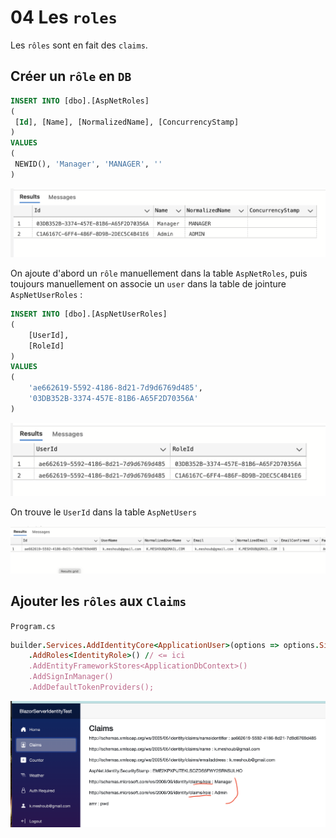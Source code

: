 # 04 Les `roles`

Les `rôles` sont en fait des `claims`.



## Créer un `rôle` en `DB`

```sql
INSERT INTO [dbo].[AspNetRoles]
(
 [Id], [Name], [NormalizedName], [ConcurrencyStamp]
)
VALUES
(
 NEWID(), 'Manager', 'MANAGER', ''
)
```

<img src="assets/new-roles-sql-server-ddb-kkjwszapu.png" alt="new-roles-sql-server-ddb-kkjwszapu" />

On ajoute d'abord un `rôle` manuellement dans la table `AspNetRoles`, puis toujours manuellement on associe un `user` dans la table de jointure `AspNetUserRoles` :

```sql
INSERT INTO [dbo].[AspNetUserRoles]
( 
 	[UserId], 
    [RoleId]
)
VALUES
( 
 	'ae662619-5592-4186-8d21-7d9d6769d485', 
    '03DB352B-3374-457E-81B6-A65F2D70356A'
)
```

<img src="assets/join-table-user-role-added-uuytyyt.png" alt="join-table-user-role-added-uuytyyt" />

On trouve le `UserId` dans la table `AspNetUsers`

<img src="assets/user-taable-get-id-yusffdkjhnb.png" alt="user-taable-get-id-yusffdkjhnb" />



## Ajouter les `rôles` aux `Claims`

`Program.cs`

```ruby
builder.Services.AddIdentityCore<ApplicationUser>(options => options.SignIn.RequireConfirmedAccount = true)
    .AddRoles<IdentityRole>() // <= ici
    .AddEntityFrameworkStores<ApplicationDbContext>()
    .AddSignInManager()
    .AddDefaultTokenProviders();
```

<img src="assets/claims-role-displaying-useer-iiaaghdyueijskc.png" alt="claims-role-displaying-useer-iiaaghdyueijskc" />
